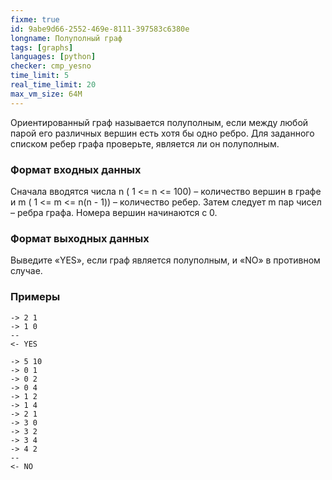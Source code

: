 ```yaml
---
fixme: true
id: 9abe9d66-2552-469e-8111-397583c6380e
longname: Полуполный граф
tags: [graphs]
languages: [python]
checker: cmp_yesno
time_limit: 5
real_time_limit: 20
max_vm_size: 64M
---
```


Ориентированный граф называется полуполным, если между любой парой его различных вершин есть хотя бы одно ребро. Для заданного списком ребер графа проверьте, является ли он полуполным.


### Формат входных данных

Сначала вводятся числа n ( 1 <= n <= 100) – количество вершин в графе и m ( 1 <= m <= n(n - 1)) – количество ребер. Затем следует m пар чисел – ребра графа. Номера вершин начинаются с 0.

### Формат выходных данных

Выведите  «YES», если граф является полуполным, и «NO» в противном случае.

### Примеры

```
-> 2 1
-> 1 0
--
<- YES
```

```
-> 5 10
-> 0 1
-> 0 2
-> 0 4
-> 1 2
-> 1 4
-> 2 1
-> 3 0
-> 3 2
-> 3 4
-> 4 2
--
<- NO
```
